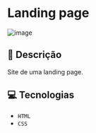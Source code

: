 # Landing page
![image](https://github.com/user-attachments/assets/731d10bc-4e0e-4795-92e8-442fb4a55537)

## 📑 Descrição
Site de uma landing page.
      
## 💻 Tecnologias 
- `HTML`
- `CSS`


